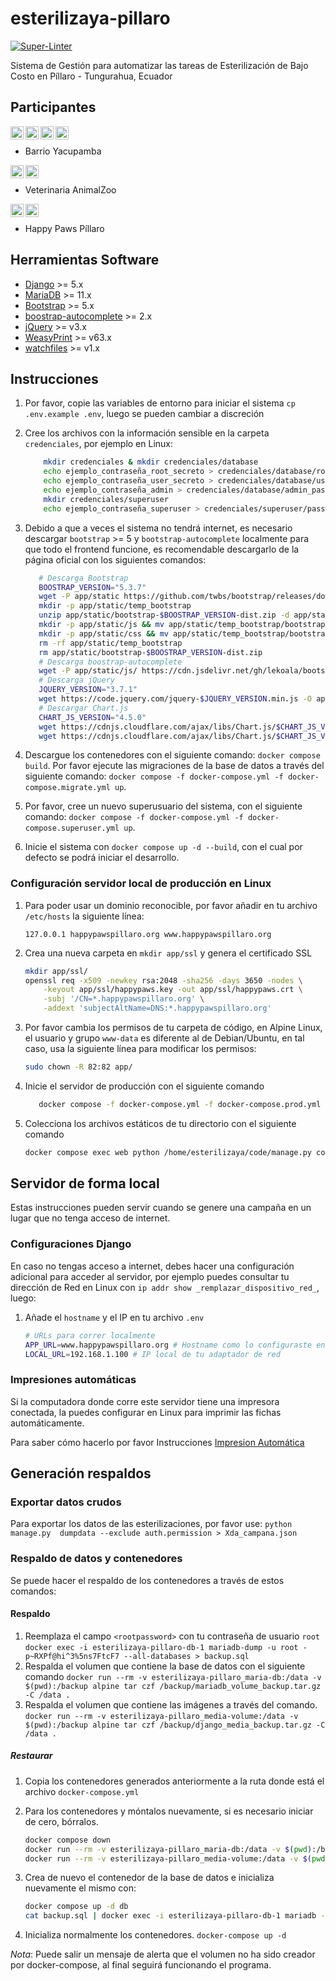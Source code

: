 # esterilizaya-pillaro

[![Super-Linter](https://github.com/josejacomeb/esterilizaya-pillaro/actions/workflows/super-linter-slim.yml/badge.svg)](https://github.com/marketplace/actions/super-linter)

Sistema de Gestión para automatizar las tareas de Esterilización de Bajo Costo en Píllaro - Tungurahua, Ecuador

## Participantes

<a href="https://www.facebook.com/profile.php?id=61558304577721"><img align="left" src="https://raw.githubusercontent.com/gauravghongde/social-icons/master/SVG/Color/Facebook.svg" alt="Barrio Yacupamba | Facebook" height="21px"/></a>
<a href="https://www.instagram.com/yacupamba/"><img align="left" src="https://raw.githubusercontent.com/gauravghongde/social-icons/master/SVG/Color/Instagram.svg" alt="Barrio Yacupamba | Instagram" height="21px"/></a>
<a href="https://www.tiktok.com/@yacupamba"><img align="left" src="https://raw.githubusercontent.com/gauravghongde/social-icons/master/SVG/Color/Tik%20Tok.svg" alt="Yacupamba | Tiktok" height="21px"/></a>
<a href="https://instagram.com/yushi.95"><img align="left" src="https://raw.githubusercontent.com/gauravghongde/social-icons/master/SVG/Color/Youtube.svg" alt="Yu Shi | Instagram" height="21px"/></a>
</br>

- Barrio Yacupamba

<a href="https://www.facebook.com/veterinaria.animal.zoo"><img align="left" src="https://raw.githubusercontent.com/gauravghongde/social-icons/master/SVG/Color/Facebook.svg" alt="Veterinaria Animal-Zoo | Facebook" height="21px"/></a>
<a href="https://maps.app.goo.gl/B391JtNhJMbuY78J9"><img align="left" src="https://upload.wikimedia.org/wikipedia/commons/a/aa/Google_Maps_icon_%282020%29.svg" alt="Veterinaria Animal-Zoo Píllaro | Google Maps" height="21px"/></a>
</br>

- Veterinaria AnimalZoo

<a href="https://www.facebook.com/profile.php?id=61550626997105"><img align="left" src="https://raw.githubusercontent.com/gauravghongde/social-icons/master/SVG/Color/Facebook.svg" alt="Happy Paws Píllaro | Facebook" height="21px"/></a>
<a href="https://www.instagram.com/happypaws.pillaro/"><img align="left" src="https://raw.githubusercontent.com/gauravghongde/social-icons/master/SVG/Color/Instagram.svg" alt="Happy Paws Píllar | Instagram" height="21px"/></a>
</br>

- Happy Paws Píllaro

## Herramientas Software

- [Django](https://www.djangoproject.com/) >= 5.x
- [MariaDB](https://mariadb.org/) >= 11.x
- [Bootstrap](https://getbootstrap.com/) >= 5.x
- [boostrap-autocomplete](https://bootstrap-autocomplete.readthedocs.io/en/latest/) >= 2.x
- [jQuery](https://jquery.com/) >= v3.x
- [WeasyPrint](https://weasyprint.org/) >= v63.x
- [watchfiles](https://github.com/samuelcolvin/watchfiles) >= v1.x

## Instrucciones

1. Por favor, copie las variables de entorno para iniciar el sistema `cp .env.example .env`, luego se pueden cambiar a discreción
2. Cree los archivos con la información sensible en la carpeta `credenciales`, por ejemplo en Linux:

   ```bash
       mkdir credenciales & mkdir credenciales/database
       echo ejemplo_contraseña_root_secreto > credenciales/database/root_password.txt
       echo ejemplo_contraseña_user_secreto > credenciales/database/user_password.txt
       echo ejemplo_contraseña_admin > credenciales/database/admin_password.txt
       mkdir credenciales/superuser
       echo ejemplo_contraseña_superuser > credenciales/superuser/password.txt

   ```

3. Debido a que a veces el sistema no tendrá internet, es necesario descargar `bootstrap` >= 5 y `bootstrap-autocomplete` localmente para que todo el frontend funcione, es recomendable descargarlo de la página oficial con los siguientes comandos:

   ```bash
      # Descarga Bootstrap
      BOOSTRAP_VERSION="5.3.7"
      wget -P app/static https://github.com/twbs/bootstrap/releases/download/v$BOOSTRAP_VERSION/bootstrap-$BOOSTRAP_VERSION-dist.zip
      mkdir -p app/static/temp_bootstrap
      unzip app/static/bootstrap-$BOOSTRAP_VERSION-dist.zip -d app/static/temp_bootstrap
      mkdir -p app/static/js && mv app/static/temp_bootstrap/bootstrap-$BOOSTRAP_VERSION-dist/js/* app/static/js
      mkdir -p app/static/css && mv app/static/temp_bootstrap/bootstrap-$BOOSTRAP_VERSION-dist/css/* app/static/css
      rm -rf app/static/temp_bootstrap
      rm app/static/bootstrap-$BOOSTRAP_VERSION-dist.zip
      # Descarga boostrap-autocomplete
      wget -P app/static/js/ https://cdn.jsdelivr.net/gh/lekoala/bootstrap5-autocomplete@master/autocomplete.js
      # Descarga jQuery
      JQUERY_VERSION="3.7.1"
      wget https://code.jquery.com/jquery-$JQUERY_VERSION.min.js -O app/static/js/jquery.min.js
      # Descargar Chart.js 
      CHART_JS_VERSION="4.5.0"
      wget https://cdnjs.cloudflare.com/ajax/libs/Chart.js/$CHART_JS_VERSION/chart.umd.min.js -O app/static/js/chart.umd.min.js
      wget https://cdnjs.cloudflare.com/ajax/libs/Chart.js/$CHART_JS_VERSION/chart.umd.js.map -O app/static/js/chart.umd.js.map
   ```

4. Descargue los contenedores con el siguiente comando: `docker compose build`.
   Por favor ejecute las migraciones de la base de datos a través del siguiente comando: `docker compose -f docker-compose.yml -f docker-compose.migrate.yml up`.
5. Por favor, cree un nuevo superusuario del sistema, con el siguiente comando: `docker compose -f docker-compose.yml -f docker-compose.superuser.yml up`.
6. Inicie el sistema con `docker compose up -d --build`, con el cual por defecto se podrá iniciar el desarrollo.

### Configuración servidor local de producción en Linux

1. Para poder usar un dominio reconocible, por favor añadir en tu archivo `/etc/hosts` la siguiente línea:

   ```text
   127.0.0.1 happypawspillaro.org www.happypawspillaro.org
   ```

2. Crea una nueva carpeta en `mkdir app/ssl` y genera el certificado SSL

   ```bash
   mkdir app/ssl/
   openssl req -x509 -newkey rsa:2048 -sha256 -days 3650 -nodes \
       -keyout app/ssl/happypaws.key -out app/ssl/happypaws.crt \
       -subj '/CN=*.happypawspillaro.org' \
       -addext 'subjectAltName=DNS:*.happypawspillaro.org'
   ```

3. Por favor cambia los permisos de tu carpeta de código, en Alpine Linux, el usuario y grupo `www-data` es diferente al de Debian/Ubuntu, en tal caso, usa la siguiente línea para modificar los permisos:

   ```bash
   sudo chown -R 82:82 app/
   ```

4. Inicie el servidor de producción con el siguiente comando

   ```bash
      docker compose -f docker-compose.yml -f docker-compose.prod.yml up -d
   ```

5. Colecciona los archivos estáticos de tu directorio con el siguiente comando

   ```bash
   docker compose exec web python /home/esterilizaya/code/manage.py collectstatic
   ```

## Servidor de forma local

Estas instrucciones pueden servir cuando se genere una campaña en un lugar que no tenga acceso de internet.

### Configuraciones Django

En caso no tengas acceso a internet, debes hacer una configuración adicional para acceder al servidor, por ejemplo puedes consultar tu dirección de Red en Linux con `ip addr show _remplazar_dispositivo_red_`, luego:

1. Añade el `hostname` y el IP en tu archivo `.env`

   ```bash
   # URLs para correr localmente
   APP_URL=www.happypawspillaro.org # Hostname como lo configuraste en tu archivo /etc/hosts
   LOCAL_URL=192.168.1.100 # IP local de tu adaptador de red
   ```

### Impresiones automáticas

Si la computadora donde corre este servidor tiene una impresora conectada, la puedes configurar en Linux para imprimir las fichas automáticamente.

Para saber cómo hacerlo por favor Instrucciones [Impresion Automática](impresion-automatica/README.md)

## Generación respaldos

### Exportar datos crudos

Para exportar los datos de las esterilizaciones, por favor use: `python manage.py  dumpdata --exclude auth.permission > Xda_campana.json`

### Respaldo de datos y contenedores

Se puede hacer el respaldo de los contenedores a través de estos comandos:

#### Respaldo

1. Reemplaza el campo `<rootpassword>` con tu contraseña de usuario `root`
   `docker exec -i esterilizaya-pillaro-db-1 mariadb-dump -u root -p~RXPf@hi^3%5ns7FtcF7 --all-databases > backup.sql`
2. Respalda el volumen que contiene la base de datos con el siguiente comando
   `docker run --rm -v esterilizaya-pillaro_maria-db:/data -v $(pwd):/backup alpine tar czf /backup/mariadb_volume_backup.tar.gz -C /data .`
3. Respalda el volumen que contiene las imágenes a través del comando.
   `docker run --rm -v esterilizaya-pillaro_media-volume:/data -v $(pwd):/backup alpine tar czf /backup/django_media_backup.tar.gz -C /data .`

##### Restaurar

1. Copia los contenedores generados anteriormente a la ruta donde está el archivo `docker-compose.yml`

2. Para los contenedores y móntalos nuevamente, si es necesario iniciar de cero, bórralos.

   ```bash
   docker compose down
   docker run --rm -v esterilizaya-pillaro_maria-db:/data -v $(pwd):/backup alpine tar xzf /backup/mariadb_volume_backup.tar.gz -C /data
   docker run --rm -v esterilizaya-pillaro_media-volume:/data -v $(pwd):/backup alpine tar xzf /backup/django_media_backup.tar.gz -C /data
   ```

3. Crea de nuevo el contenedor de la base de datos e inicializa nuevamente el mismo con:

   ```bash
   docker compose up -d db
   cat backup.sql | docker exec -i esterilizaya-pillaro-db-1 mariadb -u root -p<rootpassword>
   ```

4. Inicializa normalmente los contenedores.
   `docker-compose up -d`

_Nota_: Puede salir un mensaje de alerta que el volumen no ha sido creador por docker-compose, al final seguirá funcionando el programa.
